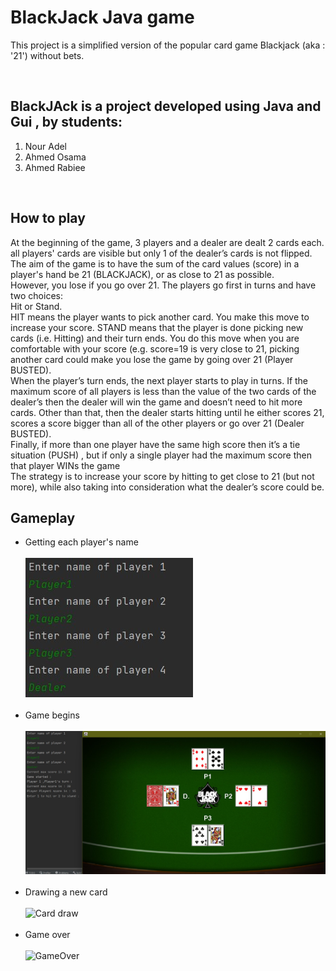 # BlackJack Java game

 This project is a simplified version of the popular card game Blackjack (aka : '21') without bets.
 
<br>

## BlackJAck is a  project developed using Java and Gui , by students:
1. Nour Adel
2. Ahmed Osama
3. Ahmed Rabiee

<br>


## How to play
 At the beginning of the game, 3 players and a dealer are dealt 2 cards each.  <br>
all players' cards are visible but only 1 of the dealer’s cards is not flipped. <br>
The aim of the game is to have the sum of the card values (score) in a player's hand be 21 (BLACKJACK), or as close to 21 as possible.  <br>
However, you lose if you go over 21. The players go first in turns and have two choices:  <br>
Hit or Stand. <br>
HIT means the player wants to pick another card. You make this move to increase your score. STAND means that the player is done picking
new cards (i.e. Hitting) and their turn ends. You do this move when you are comfortable with your score
(e.g. score=19 is very close to 21, picking another card could make you lose the game by going over 21
(Player BUSTED). <br>
When the player’s turn ends, the next player starts to play in turns. If the maximum score of all players is
less than the value of the two cards of the dealer’s then the dealer will win the game and doesn’t need to
hit more cards. Other than that, then the dealer starts hitting until he either scores 21, scores a score bigger
than all of the other players or go over 21 (Dealer BUSTED). <br>
Finally, if more than one player have the same high score then it’s a tie situation (PUSH) , but if only a
single player had the maximum score then that player WINs the game <br>
The strategy is to increase your score by hitting to get close to 21 (but not more), while also taking into
consideration what the dealer’s score could be.

## Gameplay

- Getting each player's name <br> <br> ![Names input](https://github.com/nour3adel/BlackJack/blob/main/screenshots/names.jpg?raw=true "Names input") <br> <br> 
- Game begins <br> <br> ![Start](https://github.com/nour3adel/BlackJack/blob/main/screenshots/2.jpg "Start") <br> <br> 
- Drawing a new card <br> <br> ![Card draw](https://github.com/Mohamed-Samy26/BlackJack-Java-game/blob/main/screenshots/3.jpg "Card draw") <br> <br> 
- Game over <br> <br> ![GameOver](https://github.com/Mohamed-Samy26/BlackJack-Java-game/blob/main/screenshots/4.jpg "GameOver")






